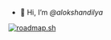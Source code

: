 * 👋 Hi, I’m *@alokshandilya*

[![roadmap.sh](https://api.roadmap.sh/v1-badge/wide/6588a76154b5771051390b70?variant=dark&roadmaps=ai-data-scientist%2Cpython)](https://roadmap.sh)

<!---
alokshandilya/alokshandilya is a ✨ special ✨ repository because its `README.md` (this file) appears on your GitHub profile.
You can click the Preview link to take a look at your changes.
--->
